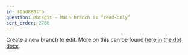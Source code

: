 ```yaml
---
id: f0ad880ffb
question: Dbt+git - Main branch is “read-only”
sort_order: 2760
---
```


Create a new branch to edit. More on this can be found [here in the dbt docs](https://docs.getdbt.com/docs/collaborate/git/version-control-basics).